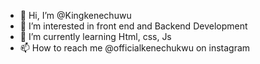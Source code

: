 - 👋 Hi, I’m @Kingkenechuwu
- 👀 I’m interested in front end and Backend Development
- 🌱 I’m currently learning Html, css, Js 
- 📫 How to reach me @officialkenechukwu on instagram

<!---
Kingkenechuwu/Kingkenechuwu is a ✨ special ✨ repository because its `README.md` (this file) appears on your GitHub profile.
You can click the Preview link to take a look at your changes.
--->
